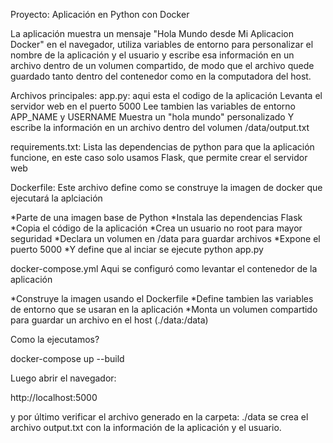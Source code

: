 Proyecto: Aplicación en Python con Docker

La aplicación muestra un mensaje "Hola Mundo desde Mi Aplicacion Docker" en el navegador, utiliza variables de entorno para personalizar el nombre de la aplicación y el usuario y escribe esa información en un archivo dentro de un volumen compartido, de modo que el archivo quede guardado tanto dentro del contenedor como en la computadora del host.

Archivos principales:
app.py: aqui esta el codigo de la aplicación
Levanta el servidor web en el puerto 5000
Lee tambien las variables de entorno APP_NAME y USERNAME
Muestra un "hola mundo" personalizado
Y escribe la información en un archivo dentro del volumen /data/output.txt

requirements.txt:
Lista las dependencias de python para que la aplicación funcione, en este caso solo usamos Flask, que permite crear el servidor web

Dockerfile:
Este archivo define como se construye la imagen de docker que ejecutará la aplciación

*Parte de una imagen base de Python
*Instala las dependencias Flask
*Copia el código de la aplicación
*Crea un usuario no root para mayor seguridad
*Declara un volumen en /data para guardar archivos
*Expone el puerto 5000
*Y define que al inciar se ejecute python app.py

docker-compose.yml
Aqui se configuró como levantar el contenedor de la aplicación

*Construye la imagen usando el Dockerfile
*Define tambien las variables de entorno que se usaran en la aplicación
*Monta un volumen compartido para guardar un archivo en el host (./data:/data)

Como la ejecutamos?

docker-compose up --build

Luego abrir el navegador: 

http://localhost:5000

y por último verificar el archivo generado en la carpeta: ./data se crea el archivo output.txt con la información de la aplicación y el usuario.
